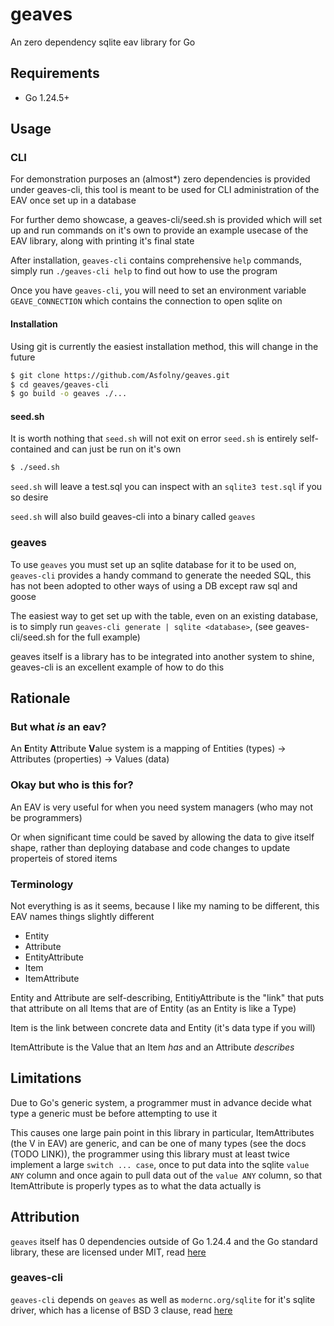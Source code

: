 # geaves
An zero dependency sqlite eav library for Go

## Requirements
- Go 1.24.5+

## Usage
### CLI
For demonstration purposes an (almost*) zero dependencies is provided under geaves-cli, this tool is meant to be used for 
CLI administration of the EAV once set up in a database

For further demo showcase, a geaves-cli/seed.sh is provided which will set up and run commands on it's own to provide an example usecase of 
the EAV library, along with printing it's final state

After installation, `geaves-cli` contains comprehensive `help` commands, simply run `./geaves-cli help` to find out how to use the program

Once you have `geaves-cli`, you will need to set an environment variable `GEAVE_CONNECTION` which contains the connection to open sqlite on

#### Installation
Using git is currently the easiest installation method, this will change in the future
```bash
$ git clone https://github.com/Asfolny/geaves.git
$ cd geaves/geaves-cli
$ go build -o geaves ./...
```

#### seed.sh
It is worth nothing that `seed.sh` will not exit on error
`seed.sh` is entirely self-contained and can just be run on it's own
```bash
$ ./seed.sh
```

`seed.sh` will leave a test.sql you can inspect with an `sqlite3 test.sql` if you so desire

`seed.sh` will also build geaves-cli into a binary called `geaves`

### geaves
To use `geaves` you must set up an sqlite database for it to be used on,
`geaves-cli` provides a handy command to generate the needed SQL, this has not been adopted to other ways of using a DB except raw sql and goose

The easiest way to get set up with the table, even on an existing database, is to simply run `geaves-cli generate | sqlite <database>`, (see geaves-cli/seed.sh for the full example)

geaves itself is a library has to be integrated into another system to shine, geaves-cli is an excellent example of how to do this

## Rationale
### But what _is_ an eav?

An **E**ntity **A**ttribute **V**alue system is a mapping of Entities (types) -> Attributes (properties) -> Values (data)

### Okay but who is this for?
An EAV is very useful for when you need system managers (who may not be programmers)

Or when significant time could be saved by allowing the data to give itself shape, rather than deploying database and code changes 
to update properteis of stored items

### Terminology
Not everything is as it seems, because I like my naming to be different, this EAV names things slightly different
- Entity
- Attribute
- EntityAttribute
- Item
- ItemAttribute

Entity and Attribute are self-describing, EntitiyAttribute is the "link" that puts that attribute on all Items that are of Entity (as an Entity is like a Type)

Item is the link between concrete data and Entity (it's data type if you will)

ItemAttribute is the Value that an Item _has_ and an Attribute _describes_

## Limitations
Due to Go's generic system, a programmer must in advance decide what type a generic must be before attempting to use it

This causes one large pain point in this library in particular, ItemAttributes (the V in EAV) are generic, 
and can be one of many types (see the docs (TODO LINK)), the programmer using this library must at least twice implement a large `switch ... case`, 
once to put data into the sqlite `value ANY` column and once again to pull data out of the `value ANY` column, 
so that ItemAttribute is properly types as to what the data actually is

## Attribution
`geaves` itself has 0 dependencies outside of Go 1.24.4 and the Go standard library, these are licensed under MIT, read [here](https://go.dev/LICENSE)

### geaves-cli
`geaves-cli` depends on `geaves` as well as `modernc.org/sqlite` for it's sqlite driver, which has a license of BSD 3 clause, read [here](https://gitlab.com/cznic/sqlite/-/blob/master/LICENS)
